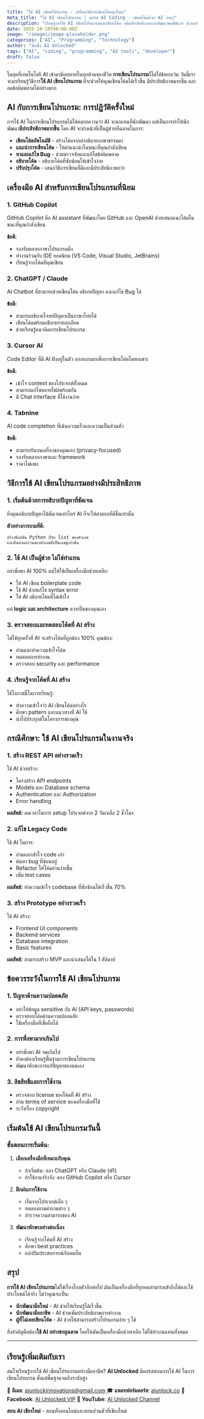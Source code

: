 ```yaml
---
title: "ใช้ AI เขียนโปรแกรม - เปลี่ยนวิธีการเขียนโค้ดยุกใหม่"
meta_title: "ใช้ AI เขียนโปรแกรม | คอร์ส AI Coding - เขียนโค้ดด้วย AI ง่ายๆ"
description: "เรียนรู้การใช้ AI เขียนโปรแกรมและเขียนโค้ด เพิ่มประสิทธิภาพการพัฒนาซอฟต์แวร์ ด้วยเครื่องมือ AI สำหรับการเขียนโปรแกรมยุคใหม่"
date: 2025-10-10T06:00:00Z
image: "/images/image-placeholder.png"
categories: ["AI", "Programming", "Technology"]
author: "พี่หนึ่ง AI Unlocked"
tags: ["AI", "coding", "programming", "AI tools", "developer"]
draft: false
---
```


ในยุคที่เทคโนโลยี AI เข้ามามีบทบาทในทุกด้านของชีวิต **การเขียนโปรแกรม**ก็ไม่ใช่ข้อยกเว้น วันนี้เราจะมาเรียนรู้วิธีการ**ใช้ AI เขียนโปรแกรม** ที่จะช่วยให้คุณเขียนโค้ดได้เร็วขึ้น มีประสิทธิภาพมากขึ้น และลดข้อผิดพลาดได้อย่างมาก

## AI กับการเขียนโปรแกรม: การปฏิวัติครั้งใหม่

การใช้ AI ในการเขียนโปรแกรมไม่ได้หมายความว่า AI จะมาแทนที่นักพัฒนา แต่เป็นการทำให้นักพัฒนา**มีประสิทธิภาพมากขึ้น** โดย AI จะทำหน้าที่เป็นผู้ช่วยที่ฉลาดในการ:

- **เขียนโค้ดอัตโนมัติ** - สร้างโค้ดจากคำอธิบายภาษาธรรมดา
- **แนะนำการเขียนโค้ด** - ให้คำแนะนำในขณะที่คุณกำลังเขียน
- **หาและแก้ไข Bug** - ช่วยตรวจจับและแก้ไขข้อผิดพลาด
- **อธิบายโค้ด** - อธิบายโค้ดที่ซับซ้อนให้เข้าใจง่าย
- **ปรับปรุงโค้ด** - เสนอวิธีการเขียนที่ดีและมีประสิทธิภาพกว่า

## เครื่องมือ AI สำหรับการเขียนโปรแกรมที่นิยม

### 1. **GitHub Copilot**

GitHub Copilot คือ AI assistant ที่พัฒนาโดย GitHub และ OpenAI ช่วยเสนอแนะโค้ดในขณะที่คุณกำลังเขียน

**ข้อดี:**
- รองรับหลายภาษาโปรแกรมมิ่ง
- ทำงานร่วมกับ IDE ยอดนิยม (VS Code, Visual Studio, JetBrains)
- เรียนรู้จากโค้ดที่คุณเขียน

### 2. **ChatGPT / Claude**

AI Chatbot ที่สามารถช่วยเขียนโค้ด อธิบายปัญหา และแก้ไข Bug ได้

**ข้อดี:**
- สามารถอธิบายโจทย์ปัญหาเป็นภาษาไทยได้
- เขียนโค้ดพร้อมอธิบายรายละเอียด
- ช่วยเรียนรู้แนวคิดการเขียนโปรแกรม

### 3. **Cursor AI**

Code Editor ที่มี AI ฝังอยู่ในตัว ออกแบบมาเพื่อการเขียนโค้ดโดยเฉพาะ

**ข้อดี:**
- เข้าใจ context ของโปรเจกต์ทั้งหมด
- สามารถแก้ไขหลายไฟล์พร้อมกัน
- มี Chat interface ที่ใช้งานง่าย

### 4. **Tabnine**

AI code completion ที่เน้นความเร็วและความเป็นส่วนตัว

**ข้อดี:**
- สามารถรันบนเครื่องของคุณเอง (privacy-focused)
- รองรับหลายภาษาและ framework
- ราคาไม่แพง

## วิธีการใช้ AI เขียนโปรแกรมอย่างมีประสิทธิภาพ

### 1. **เริ่มต้นด้วยการอธิบายปัญหาที่ชัดเจน**

ยิ่งคุณอธิบายปัญหาได้ชัดเจนเท่าไหร่ AI ก็จะให้คำตอบที่ดีขึ้นเท่านั้น

**ตัวอย่างการถามที่ดี:**
```
สร้างฟังก์ชัน Python ที่รับ list ของตัวเลข
และคืนค่าผลรวมของตัวเลขที่เป็นเลขคู่เท่านั้น
```

### 2. **ใช้ AI เป็นผู้ช่วย ไม่ใช่ทำแทน**

อย่าพึ่งพา AI 100% แต่ให้ใช้เป็นเครื่องมือช่วยเหลือ:
- ให้ AI เขียน boilerplate code
- ใช้ AI ช่วยแก้ไข syntax error
- ให้ AI อธิบายโค้ดที่ไม่เข้าใจ

แต่ **logic และ architecture** ควรเป็นของคุณเอง

### 3. **ตรวจสอบและทดสอบโค้ดที่ AI สร้าง**

ไม่ใช่ทุกครั้งที่ AI จะสร้างโค้ดที่ถูกต้อง 100% คุณต้อง:
- อ่านและทำความเข้าใจโค้ด
- ทดสอบการทำงาน
- ตรวจสอบ security และ performance

### 4. **เรียนรู้จากโค้ดที่ AI สร้าง**

ใช้โอกาสนี้ในการเรียนรู้:
- ทำความเข้าใจว่า AI เขียนโค้ดอย่างไร
- ศึกษา pattern และแนวทางที่ AI ใช้
- นำไปประยุกต์ในโครงการของคุณ

## กรณีศึกษา: ใช้ AI เขียนโปรแกรมในงานจริง

### 1. **สร้าง REST API อย่างรวดเร็ว**

ใช้ AI ช่วยสร้าง:
- โครงสร้าง API endpoints
- Models และ Database schema
- Authentication และ Authorization
- Error handling

**ผลลัพธ์:** ลดเวลาในการ setup โปรเจกต์จาก 2 วันเหลือ 2 ชั่วโมง

### 2. **แก้ไข Legacy Code**

ใช้ AI ในการ:
- อ่านและเข้าใจ code เก่า
- ค้นหา bug ที่ซ่อนอยู่
- Refactor ให้โค้ดอ่านง่ายขึ้น
- เพิ่ม test cases

**ผลลัพธ์:** ทำความเข้าใจ codebase ที่ซับซ้อนได้เร็วขึ้น 70%

### 3. **สร้าง Prototype อย่างรวดเร็ว**

ใช้ AI สร้าง:
- Frontend UI components
- Backend services
- Database integration
- Basic features

**ผลลัพธ์:** สามารถสร้าง MVP และนำเสนอได้ใน 1 สัปดาห์

## ข้อควรระวังในการใช้ AI เขียนโปรแกรม

### 1. **ปัญหาด้านความปลอดภัย**

- อย่าให้ข้อมูล sensitive กับ AI (API keys, passwords)
- ตรวจสอบโค้ดด้านความปลอดภัย
- ใช้เครื่องมือที่เชื่อถือได้

### 2. **การพึ่งพามากเกินไป**

- อย่าพึ่งพา AI จนเกินไป
- ยังคงต้องเรียนรู้พื้นฐานการเขียนโปรแกรม
- พัฒนาทักษะการแก้ปัญหาของตนเอง

### 3. **ลิขสิทธิ์และการใช้งาน**

- ตรวจสอบ license ของโค้ดที่ AI สร้าง
- อ่าน terms of service ของเครื่องมือที่ใช้
- ระวังเรื่อง copyright

## เริ่มต้นใช้ AI เขียนโปรแกรมวันนี้

### ขั้นตอนการเริ่มต้น:

1. **เลือกเครื่องมือที่เหมาะกับคุณ**
   - ถ้าเริ่มต้น: ลอง ChatGPT หรือ Claude (ฟรี)
   - ถ้าใช้งานจริงจัง: ลอง GitHub Copilot หรือ Cursor

2. **ฝึกฝนการใช้งาน**
   - เริ่มจากโปรเจกต์เล็ก ๆ
   - ทดลองถามคำถามต่าง ๆ
   - สำรวจความสามารถของ AI

3. **พัฒนาทักษะอย่างต่อเนื่อง**
   - เรียนรู้จากโค้ดที่ AI สร้าง
   - ศึกษา best practices
   - แบ่งปันประสบการณ์กับคนอื่น

## สรุป

**การใช้ AI เขียนโปรแกรม**ไม่ใช่เรื่องไกลตัวอีกต่อไป มันเป็นเครื่องมือที่ทุกคนสามารถเข้าถึงได้และใช้ประโยชน์ได้จริง ไม่ว่าคุณจะเป็น:

- **นักพัฒนามือใหม่** - AI ช่วยให้เรียนรู้ได้เร็วขึ้น
- **นักพัฒนามืออาชีพ** - AI ช่วยเพิ่มประสิทธิภาพการทำงาน
- **ผู้ที่ไม่เคยเขียนโค้ด** - AI ช่วยให้สามารถสร้างโปรแกรมง่าย ๆ ได้

สิ่งสำคัญคือต้อง**ใช้ AI อย่างชาญฉลาด** โดยให้มันเป็นเครื่องมือช่วยเหลือ ไม่ใช่ทำงานแทนทั้งหมด

---

## เรียนรู้เพิ่มเติมกับเรา

สนใจเรียนรู้การใช้ AI เขียนโปรแกรมอย่างมืออาชีพ? **AI Unlocked** มีคอร์สสอนการใช้ AI ในการเขียนโปรแกรม ตั้งแต่พื้นฐานจนถึงระดับสูง

📧 **อีเมล**: [aiunlockinnovations@gmail.com](mailto:aiunlockinnovations@gmail.com)
🎓 **แพลทฟอร์มคอร์ส**: [aiunlock.co](https://aiunlock.co/)
👥 **Facebook**: [AI Unlocked VIP](https://www.facebook.com/aiunlockedvip)
🎥 **YouTube**: [AI Unlocked Channel](https://www.youtube.com/@AIUnlocked168)

**สอน AI เชียงใหม่** - สอนทั้งออนไลน์และสอนส่วนตัวที่เชียงใหม่
